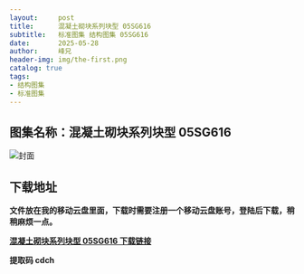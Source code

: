 ```yaml
---
layout:     post
title:      混凝土砌块系列块型 05SG616
subtitle:   标准图集 结构图集 05SG616
date:       2025-05-28
author:     峰兄
header-img: img/the-first.png
catalog: true
tags:
- 结构图集
- 标准图集
---
```

## 图集名称：混凝土砌块系列块型 05SG616
![封面](https://pic1.imgdb.cn/item/6837b74d58cb8da5c8171056.jpg)


## 下载地址 ##
**文件放在我的移动云盘里面，下载时需要注册一个移动云盘账号，登陆后下载，稍稍麻烦一点。**  
  
[**混凝土砌块系列块型 05SG616 下载链接**](https://caiyun.139.com/w/i/2nc6rLH1pJJs3)


**提取码 cdch**

